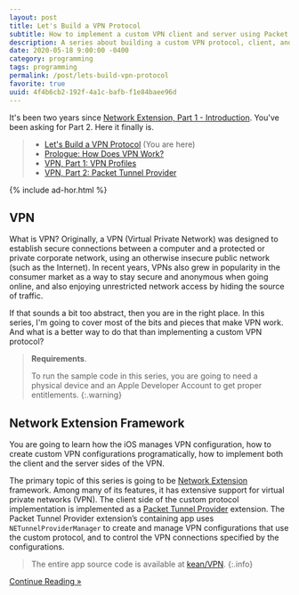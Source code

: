 ```yaml
---
layout: post
title: Let's Build a VPN Protocol
subtitle: How to implement a custom VPN client and server using Packet Tunner Provider
description: A series about building a custom VPN protocol, client, and server, using Packet Tunner Provider (NEPacketTunnelProvider from Network Extension framework) and SwiftNIO
date: 2020-05-18 9:00:00 -0400
category: programming
tags: programming
permalink: /post/lets-build-vpn-protocol
favorite: true
uuid: 4f4b6cb2-192f-4a1c-bafb-f1e84baee96d
---
```


It's been two years since [Network Extension, Part 1 - Introduction](/post/network-extensions-into). You've been asking for Part 2. Here it finally is.

> - [Let's Build a VPN Protocol](/post/lets-build-vpn-protocol) (You are here)
> - [Prologue: How Does VPN Work?](/post/networking-101)
> - [VPN, Part 1: VPN Profiles](/post/vpn-configuration-manager)
> - [VPN, Part 2: Packet Tunnel Provider](/post/packet-tunnel-provider)

{% include ad-hor.html %}

## VPN

What is VPN? Originally, a VPN (Virtual Private Network) was designed to establish secure connections between a computer and a protected or private corporate network, using an otherwise insecure public network (such as the Internet). In recent years, VPNs also grew in popularity in the consumer market as a way to stay secure and anonymous when going online, and also enjoying unrestricted network access by hiding the source of traffic.

If that sounds a bit too abstract, then you are in the right place. In this series, I'm going to cover most of the bits and pieces that make VPN work. And what is a better way to do that than implementing a custom VPN protocol?

> **Requirements**.
>
> To run the sample code in this series, you are going to need a physical device and an Apple Developer Account to get proper entitlements.
{:.warning}

## Network Extension Framework

You are going to learn how the iOS manages VPN configuration, how to create custom VPN configurations programatically, how to implement both the client and the server sides of the VPN.

The primary topic of this series is going to be [Network Extension](https://developer.apple.com/documentation/networkextension) framework. Among many of its features, it has extensive support for virtual private networks (VPN). The client side of the custom protocol implementation is implemented as a [Packet Tunnel Provider](https://developer.apple.com/documentation/networkextension/packet_tunnel_provider) extension. The Packet Tunnel Provider extension’s containing app uses `NETunnelProviderManager` to create and manage VPN configurations that use the custom protocol, and to control the VPN connections specified by the configurations.

> The entire app source code is available at [kean/VPN](https://github.com/kean/VPN).
{:.info}

<div class="kb-vert-insets">
<a href="/post/networking-101">
  <div class="kb-primary-button">
    Continue Reading »
  </div>
</a>
</div>
